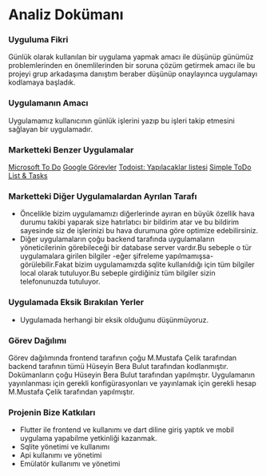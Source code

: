 # Analiz Dokümanı

### Uyguluma Fikri
Günlük olarak kullanılan bir uygulama yapmak amacı ile düşünüp günümüz problemlerinden en önemlilerinden bir soruna çözüm getirmek amacı ile bu projeyi grup arkadaşıma danıştım beraber düşünüp onaylayınca uygulamayı kodlamaya başladık.

### Uygulamanın Amacı
Uygulamamız kullanıcının günlük işlerini yazıp bu işleri takip etmesini sağlayan bir uygulamadır.

### Marketteki Benzer Uygulamalar
[Microsoft To Do](https://play.google.com/store/apps/details?id=com.microsoft.todos&hl=tr&gl=US)
[Google Görevler](https://play.google.com/store/apps/details?id=com.google.android.apps.tasks&hl=tr&gl=US)
[Todoist: Yapılacaklar listesi](https://play.google.com/store/apps/details?id=com.todoist&hl=tr&gl=US)
[Simple ToDo List & Tasks](https://play.google.com/store/apps/details?id=app.nifu.simpletodo&hl=tr&gl=US)

### Marketteki Diğer Uygulamalardan Ayrılan Tarafı
- Öncelikle bizim uygulamamızı diğerlerinde ayıran en büyük özellik hava durumu takibi yaparak size hatırlatıcı bir bildirim atar ve bu bildirim sayesinde siz de işlerinizi bu hava durumuna göre optimize edebilirsiniz.
- Diğer uygulamaların çoğu backend tarafında uygulamaların yöneticilerinin görebileceği bir database server vardır.Bu sebeple o tür uygulamalara girilen bilgiler -eğer şifreleme yapılmamışsa- görülebilir.Fakat bizim uygulamamızda sqlite kullanıldığı için tüm bilgiler local olarak tutuluyor.Bu sebeple girdiğiniz tüm bilgiler sizin telefonunuzda tutuluyor.

### Uygulamada Eksik Bırakılan Yerler
- Uygulamada herhangi bir eksik olduğunu düşünmüyoruz.

### Görev Dağılımı
Görev dağılımında frontend tarafının çoğu M.Mustafa Çelik tarafından backend tarafının tümü Hüseyin Bera Bulut tarafından kodlanmıştır.
Dokümanların çoğu Hüseyin Bera Bulut tarafından yapılmıştır.
Uygulamanın yayınlanması için gerekli konfigürasyonları ve yayınlamak için gerekli hesap M.Mustafa Çelik tarafından yapılmıştır.

### Projenin Bize Katkıları
- Flutter ile frontend ve kullanımı ve dart diline giriş yaptık ve mobil uygulama yapabilme yetkinliği kazanmak.
- Sqlite yönetimi ve kullanımı
- Api kullanımı ve yönetimi
- Emülatör kullanımı ve yönetimi
